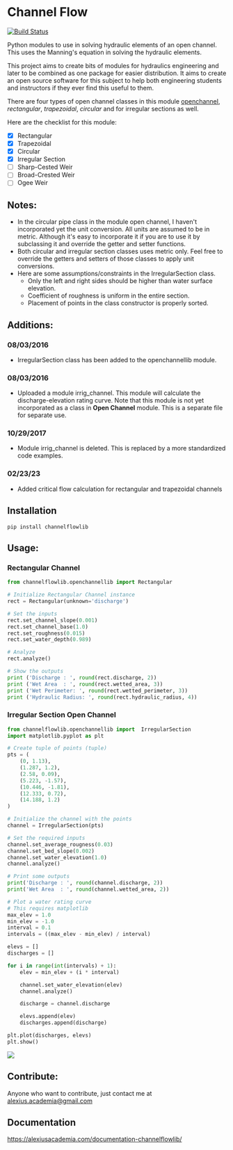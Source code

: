 # Channel Flow
[![Build Status](https://travis-ci.org/alexiusacademia/ChannelFlowLib.svg?branch=master)](https://travis-ci.org/alexiusacademia/ChannelFlowLib)

Python modules to use in solving hydraulic elements of an open channel. This uses the Manning's equation in solving the hydraulic elements.

This project aims to create bits of modules for hydraulics engineering and later to be combined as one package for easier distribution. It aims to create an open source software for this subject to help both engineering students and instructors if they ever find this useful to them.

There are four types of open channel classes in this module <u>openchannel</u>, _rectangular_, _trapezoidal_, _circular_ and for irregular sections as well.

Here are the checklist for this module:<br/>
- [x] Rectangular
- [x] Trapezoidal
- [x] Circular
- [x] Irregular Section
- [ ] Sharp-Cested Weir
- [ ] Broad-Crested Weir
- [ ] Ogee Weir

## Notes:

- In the circular pipe class in the module open channel, I haven't incorporated yet the unit conversion. All units are assumed to be in metric. Although it's easy to incorporate it if you are to use it by subclassing it and override the getter and setter functions.
- Both circular and irregular section classes uses metric only. Feel free to override the getters and setters of those classes to apply unit conversions.
- Here are some assumptions/constraints in the IrregularSection class.
  * Only the left and right sides should be higher than water surface elevation.
  * Coefficient of roughness is uniform in the entire section.
  * Placement of points in the class constructor is properly sorted.

## Additions:
### 08/03/2016
- IrregularSection class has been added to the openchannellib module.
### 08/03/2016
- Uploaded a module irrig_channel. This module will calculate the discharge-elevation rating curve. Note that this module is not yet incorporated as a class in <b>Open Channel</b> module. This is a separate file for separate use.
### 10/29/2017
- Module irrig_channel is deleted. This is replaced by a more standardized code examples.
### 02/23/23
- Added critical flow calculation for rectangular and trapezoidal channels

## Installation
```
pip install channelflowlib
```

## Usage:

### Rectangular Channel
```python
from channelflowlib.openchannellib import Rectangular

# Initialize Rectangular Channel instance
rect = Rectangular(unknown='discharge')

# Set the inputs
rect.set_channel_slope(0.001)
rect.set_channel_base(1.0)
rect.set_roughness(0.015)
rect.set_water_depth(0.989)

# Analyze
rect.analyze()

# Show the outputs
print ('Discharge : ', round(rect.discharge, 2))
print ('Wet Area  : ', round(rect.wetted_area, 3))
print ('Wet Perimeter: ', round(rect.wetted_perimeter, 3))
print ('Hydraulic Radius: ', round(rect.hydraulic_radius, 4))

```

### Irregular Section Open Channel
```python
from channelflowlib.openchannellib import  IrregularSection
import matplotlib.pyplot as plt

# Create tuple of points (tuple)
pts = (
    (0, 1.13),
    (1.287, 1.2),
    (2.58, 0.09),
    (5.223, -1.57),
    (10.446, -1.81),
    (12.333, 0.72),
    (14.188, 1.2)
)

# Initialize the channel with the points
channel = IrregularSection(pts)

# Set the required inputs
channel.set_average_rougness(0.03)
channel.set_bed_slope(0.002)
channel.set_water_elevation(1.0)
channel.analyze()

# Print some outputs
print('Discharge : ', round(channel.discharge, 2))
print('Wet Area  : ', round(channel.wetted_area, 2))

# Plot a water rating curve
# This requires matplotlib
max_elev = 1.0
min_elev = -1.0
interval = 0.1
intervals = ((max_elev - min_elev) / interval)

elevs = []
discharges = []

for i in range(int(intervals) + 1):
    elev = min_elev + (i * interval)

    channel.set_water_elevation(elev)
    channel.analyze()

    discharge = channel.discharge

    elevs.append(elev)
    discharges.append(discharge)

plt.plot(discharges, elevs)
plt.show()

```

![](imgs/irrig_channel_rating_curve.png)

## Contribute:
Anyone who want to contribute, just contact me at alexius.academia@gmail.com


## Documentation
https://alexiusacademia.com/documentation-channelflowlib/